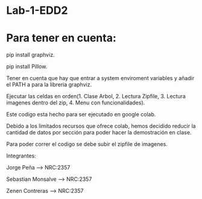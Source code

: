 # Lab-1-EDD2

# Para tener en cuenta:
pip install graphviz.

pip install Pillow.

Tener en cuenta que hay que entrar a system enviroment variables y añadir el PATH a para la libreria graphviz.

Ejecutar las celdas en orden(1. Clase Arbol, 2. Lectura Zipfile, 3. Lectura imagenes dentro del zip, 4. Menu con funcionalidades).

Este codigo esta hecho para ser ejecutado en google colab.

Debido a los limitados recursos que ofrece colab, hemos decidido reducir la cantidad de datos por sección para poder hacer la demostración en clase.

Para poder correr el codigo se debe subir el zipfile de imagenes.

Integrantes: 

Jorge Peña --> NRC:2357

Sebastian Monsalve --> NRC:2357

Zenen Contreras --> NRC:2357





